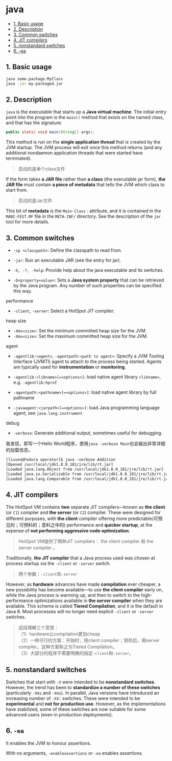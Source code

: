 # java

<!-- TOC -->

- [1. Basic usage](#1-basic-usage)
- [2. Description](#2-description)
- [3. Common switches](#3-common-switches)
- [4. JIT compilers](#4-jit-compilers)
- [5. nonstandard switches](#5-nonstandard-switches)
- [6. -ea](#6--ea)

<!-- /TOC -->

## 1. Basic usage

```bash
java some.package.MyClass
java -jar my-packaged.jar
```

## 2. Description

`java` is the executable that starts up a **Java virtual machine**. The initial entry point into the program is the `main()` method that exists on the named class, and that has the signature:

```java
public static void main(String[] args);
```

This method is run on the **single application thread** that is created by the JVM startup. The JVM process will exit once this method returns (and any additional nondaemon application threads that were started have terminated).

> 启动的是单个class文件

If the form takes **a JAR file** rather than **a class** (the executable jar form), **the JAR file** must contain **a piece of metadata** that tells the JVM which class to start from.

> 启动的是Jar文件

This bit of **metadata** is the `Main-Class` : attribute, and it is contained in the `MANI‐FEST.MF` file in the `META-INF/` directory. See the description of the `jar` tool for more details.


## 3. Common switches

- `-cp <classpath>`: Define the classpath to read from.
- `-jar`: Run an executable JAR (see the entry for jar).

- `-X, -?, -help`: Provide help about the java executable and its switches.
- `-D<property=value>`: Sets a **Java system property** that can be retrieved by the Java program. Any number of such properties can be specified this way.

performance

- `-client`, `-server`: Select a HotSpot JIT compiler.

heap size

- `-Xms<size>`: Set the minimum committed heap size for the JVM.
- `-Xmx<size>`: Set the maximum committed heap size for the JVM.

agent

- `-agentlib:<agent>`, `-agentpath:<path to agent>`: Specify a JVM Tooling Interface (JVMTI) agent to attach to the process being started. Agents are typically used for **instrumentation** or **monitoring**.

- `-agentlib:<libname>[=<options>]`: load native agent library `<libname>`, e.g. `-agentlib:hprof`
- `-agentpath:<pathname>[=<options>]`: load native agent library by full pathname
- `-javaagent:<jarpath>[=<options>]`: load Java programming language agent, see `java.lang.instrument`


debug

- `-verbose`: Generate additional output, sometimes useful for debugging.

我发现，即写一个Hello World程序，使用`java -verbose Main`也会输出非常详细的加载信息。

```txt
[liusen@Fedora operator]$ java -verbose Addition 
[Opened /usr/local/jdk1.8.0_181/jre/lib/rt.jar]
[Loaded java.lang.Object from /usr/local/jdk1.8.0_181/jre/lib/rt.jar]
[Loaded java.io.Serializable from /usr/local/jdk1.8.0_181/jre/lib/rt.jar]
[Loaded java.lang.Comparable from /usr/local/jdk1.8.0_181/jre/lib/rt.jar]
```

## 4. JIT compilers

The HotSpot VM contains **two** separate JIT compilers—known as **the client** (or `C1`) compiler and **the server** (or `C2`) compiler. These were designed for different purposes, with **the client** compiler offering more predictable(可预见的；可预料的；意料之中的) performance and **quicker startup**, at the expense of **not performing aggressive code optimization**.

> HotSpot VM提供了两种JIT compilers： the client compiler 和 the server compiler 。

Traditionally, **the JIT compiler** that a Java process used was chosen at process startup via the `-client` or `-server` switch. 

> 两个参数：`-client`和`-server`

However, as **hardware** advances have made **compilation** ever cheaper, a new possibility has become available—to use **the client compiler** early on, while the Java process is warming up, and then to switch to the high-performance optimizations available in **the server compiler** when they are available. This scheme is called **Tiered Compilation**, and it is the default in Java 8.
Most processes will no longer need explicit `-client` or `-server` switches.

> 这段理解三个意思：  
> （1）hardware让compilation更加cheap  
> （2）一种可行的方案：开始时，用client compiler；预热后，用server compiler。这种方案称之为Tiered Compilation。  
> （3）大部分的程序不需要明确的指定`-client`和`-server`。

## 5. nonstandard switches

Switches that start with `-X` were intended to be **nonstandard switches**. However, the trend has been to **standardize a number of these switches** (particularly `-Xms` and `-Xmx`). In parallel, Java versions have introduced an increasing number of `-XX:` switches. These were intended to be **experimental** and **not for production use**. However, as the implementations have stabilized, some of these switches are now suitable for some advanced users (even in production deployments).

## 6. `-ea`

It enables the JVM to honour assertions.

With no arguments, `-enableassertions` or `-ea` enables assertions.
